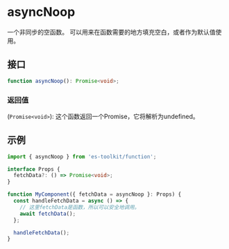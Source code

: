 # asyncNoop

一个非同步的空函数。 可以用来在函数需要的地方填充空白，或者作为默认值使用。

## 接口

```typescript
function asyncNoop(): Promise<void>;
```

### 返回值

(`Promise<void>`): 这个函数返回一个Promise，它将解析为undefined。

## 示例

```typescript
import { asyncNoop } from 'es-toolkit/function';

interface Props {
  fetchData?: () => Promise<void>;
}

function MyComponent({ fetchData = asyncNoop }: Props) {
  const handleFetchData = async () => {
    // 这里fetchData是函数，所以可以安全地调用。
    await fetchData();
  };

  handleFetchData();
}
```
